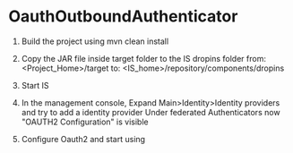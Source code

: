 # OauthOutboundAuthenticator

1. Build the project using
mvn clean install

2. Copy the JAR file inside target folder to the IS dropins folder
from: <Project_Home>/target
to: <IS_home>/repository/components/dropins

3. Start IS

4. In the management console, Expand Main>Identity>Identity providers and try to add a identity provider
Under federated Authenticators now "OAUTH2 Configuration" is visible

5. Configure Oauth2 and start using
